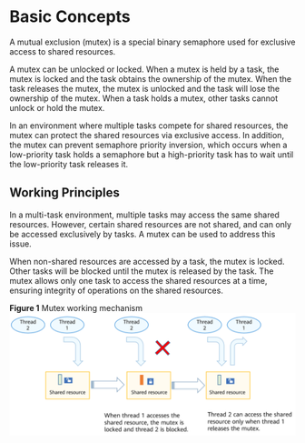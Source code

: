 # Basic Concepts<a name="EN-US_TOPIC_0000001078716896"></a>

A mutual exclusion \(mutex\) is a special binary semaphore used for exclusive access to shared resources.

A mutex can be unlocked or locked. When a mutex is held by a task, the mutex is locked and the task obtains the ownership of the mutex. When the task releases the mutex, the mutex is unlocked and the task will lose the ownership of the mutex. When a task holds a mutex, other tasks cannot unlock or hold the mutex.

In an environment where multiple tasks compete for shared resources, the mutex can protect the shared resources via exclusive access. In addition, the mutex can prevent semaphore priority inversion, which occurs when a low-priority task holds a semaphore but a high-priority task has to wait until the low-priority task releases it.

## Working Principles<a name="section115161649726"></a>

In a multi-task environment, multiple tasks may access the same shared resources. However, certain shared resources are not shared, and can only be accessed exclusively by tasks. A mutex can be used to address this issue.

When non-shared resources are accessed by a task, the mutex is locked. Other tasks will be blocked until the mutex is released by the task. The mutex allows only one task to access the shared resources at a time, ensuring integrity of operations on the shared resources.

**Figure  1**  Mutex working mechanism<a name="fig04871041163213"></a>  
![](figure/mutex-working-mechanism.png "mutex-working-mechanism")

